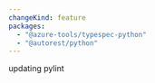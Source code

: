 ```yaml
---
changeKind: feature
packages:
  - "@azure-tools/typespec-python"
  - "@autorest/python"
---
```


updating pylint